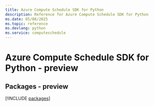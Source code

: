 ```yaml
---
title: Azure Compute Schedule SDK for Python
description: Reference for Azure Compute Schedule SDK for Python
ms.date: 05/08/2025
ms.topic: reference
ms.devlang: python
ms.service: computeschedule
---
```

# Azure Compute Schedule SDK for Python - preview
## Packages - preview
[!INCLUDE [packages](compute-schedule-index.md)]